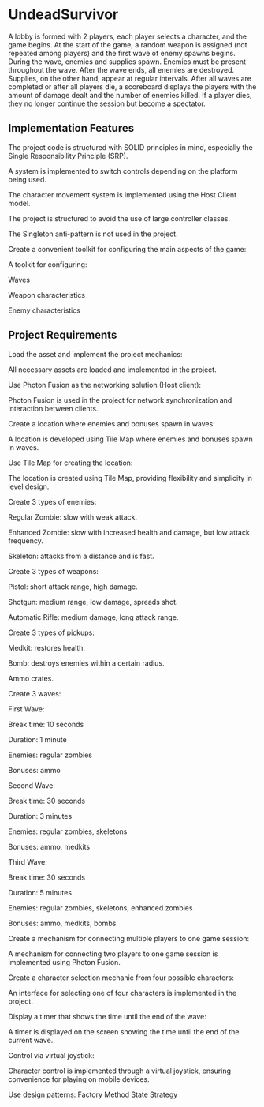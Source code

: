 # UndeadSurvivor

A lobby is formed with 2 players, each player selects a character, and the game begins. At the start of the game, a random weapon is assigned (not repeated among players) and the first wave of enemy spawns begins. During the wave, enemies and supplies spawn. Enemies must be present throughout the wave. After the wave ends, all enemies are destroyed. Supplies, on the other hand, appear at regular intervals. After all waves are completed or after all players die, a scoreboard displays the players with the amount of damage dealt and the number of enemies killed. If a player dies, they no longer continue the session but become a spectator.

## Implementation Features
The project code is structured with SOLID principles in mind, especially the Single Responsibility Principle (SRP).

A system is implemented to switch controls depending on the platform being used.

The character movement system is implemented using the Host Client model.

The project is structured to avoid the use of large controller classes.

The Singleton anti-pattern is not used in the project.

Create a convenient toolkit for configuring the main aspects of the game:

A toolkit for configuring:

Waves

Weapon characteristics

Enemy characteristics

## Project Requirements
Load the asset and implement the project mechanics:

All necessary assets are loaded and implemented in the project.


Use Photon Fusion as the networking solution (Host client):

Photon Fusion is used in the project for network synchronization and interaction between clients.


Create a location where enemies and bonuses spawn in waves:

A location is developed using Tile Map where enemies and bonuses spawn in waves.


Use Tile Map for creating the location:

The location is created using Tile Map, providing flexibility and simplicity in level design.


Create 3 types of enemies:

Regular Zombie: slow with weak attack.

Enhanced Zombie: slow with increased health and damage, but low attack frequency.

Skeleton: attacks from a distance and is fast.


Create 3 types of weapons:

Pistol: short attack range, high damage.

Shotgun: medium range, low damage, spreads shot.

Automatic Rifle: medium damage, long attack range.


Create 3 types of pickups:

Medkit: restores health.

Bomb: destroys enemies within a certain radius.

Ammo crates.


Create 3 waves:

First Wave:

Break time: 10 seconds

Duration: 1 minute

Enemies: regular zombies

Bonuses: ammo


Second Wave:

Break time: 30 seconds

Duration: 3 minutes

Enemies: regular zombies, skeletons

Bonuses: ammo, medkits


Third Wave:

Break time: 30 seconds

Duration: 5 minutes

Enemies: regular zombies, skeletons, enhanced zombies

Bonuses: ammo, medkits, bombs


Create a mechanism for connecting multiple players to one game session:

A mechanism for connecting two players to one game session is implemented using Photon Fusion.


Create a character selection mechanic from four possible characters:

An interface for selecting one of four characters is implemented in the project.


Display a timer that shows the time until the end of the wave:

A timer is displayed on the screen showing the time until the end of the current wave.


Control via virtual joystick:

Character control is implemented through a virtual joystick, ensuring convenience for playing on mobile devices.


Use design patterns:
Factory Method
State
Strategy
